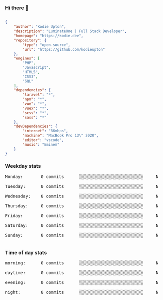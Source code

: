 ### Hi there 👋

```json

{
    "author": "Kodie Upton",
    "description": "LuminateOne | Full Stack Developer",
    "homepage": "https://kodie.dev",
    "repository": {
        "type": "open-source",
        "url": "https://github.com/kodieupton"
    },
    "engines": [
        "PHP",
        "Javascript",
        "HTML5",
        "CSS3",
        "SQL"
    ],
    "dependencies": {
        "laravel": "*",
        "npm": "*",
        "vue": "*",
        "vuex": "*",
        "scss": "*",
        "sass": "*"
    },
    "devDependencies": {
        "internet": "86mbps",
        "machine": "MacBook Pro 13\" 2020",
        "editor": "vscode",
        "music": "Eminem"
    }
}

```

<!-- GITHUB STATS START -->
### Weekday stats
<pre>Monday:       0 commits      ░░░░░░░░░░░░░░░░░░░░░░░░░     NaN%

Tuesday:      0 commits      ░░░░░░░░░░░░░░░░░░░░░░░░░     NaN%

Wednesday:    0 commits      ░░░░░░░░░░░░░░░░░░░░░░░░░     NaN%

Thursday:     0 commits      ░░░░░░░░░░░░░░░░░░░░░░░░░     NaN%

Friday:       0 commits      ░░░░░░░░░░░░░░░░░░░░░░░░░     NaN%

Saturday:     0 commits      ░░░░░░░░░░░░░░░░░░░░░░░░░     NaN%

Sunday:       0 commits      ░░░░░░░░░░░░░░░░░░░░░░░░░     NaN%

</pre>


 ### Time of day stats
<pre>morning:      0 commits      ░░░░░░░░░░░░░░░░░░░░░░░░░     NaN%

daytime:      0 commits      ░░░░░░░░░░░░░░░░░░░░░░░░░     NaN%

evening:      0 commits      ░░░░░░░░░░░░░░░░░░░░░░░░░     NaN%

night:        0 commits      ░░░░░░░░░░░░░░░░░░░░░░░░░     NaN%

</pre><!-- GITHUB STATS END -->
